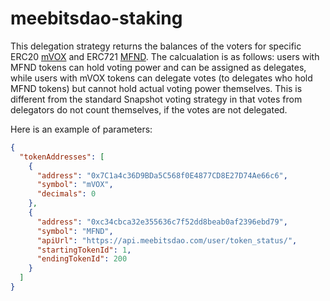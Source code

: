 # meebitsdao-staking

This delegation strategy returns the balances of the voters for specific ERC20 [mVOX](https://polygonscan.com/address/0x7C1a4c36D9BDa5C568f0E4877CD8E27D74Ae66c6) and ERC721 [MFND](https://polygonscan.com/address/0xc34cbca32e355636c7f52dd8beab0af2396ebd79). The calcualation is as follows: users with MFND tokens can hold voting power and can be assigned as delegates, while users with mVOX tokens can delegate votes (to delegates who hold MFND tokens) but cannot hold actual voting power themselves. This is different from the standard Snapshot voting strategy in that votes from delegators do not count themselves, if the votes are not delegated.

Here is an example of parameters:

```json
{
  "tokenAddresses": [
    {
      "address": "0x7C1a4c36D9BDa5C568f0E4877CD8E27D74Ae66c6",
      "symbol": "mVOX",
      "decimals": 0
    },
    {
      "address": "0xc34cbca32e355636c7f52dd8beab0af2396ebd79",
      "symbol": "MFND",
      "apiUrl": "https://api.meebitsdao.com/user/token_status/",
      "startingTokenId": 1,
      "endingTokenId": 200
    }
  ]
}
```

